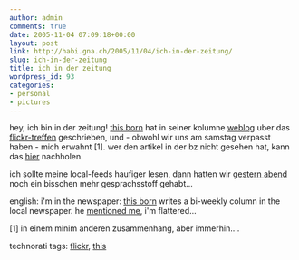 ```yaml
---
author: admin
comments: true
date: 2005-11-04 07:09:18+00:00
layout: post
link: http://habi.gna.ch/2005/11/04/ich-in-der-zeitung/
slug: ich-in-der-zeitung
title: ich in der zeitung
wordpress_id: 93
categories:
- personal
- pictures
---
```



hey, ich bin in der zeitung! [this born](http://www.borniert.com/) hat in seiner kolumne [weblog](http://www.espace.ch/page_183.html) uber das [flickr-treffen](http://www.flickr.com/photos/tags/chflickrmeetupoct05/) geschrieben, und - obwohl wir uns am samstag verpasst haben - mich erwahnt [1]. wer den artikel in der bz nicht gesehen hat, kann das [hier](http://www.espace.ch/artikel_146219.html) nachholen.
  
ich sollte meine local-feeds haufiger lesen, dann hatten wir [gestern abend](http://upcoming.org/event/39539/) noch ein bisschen mehr gesprachsstoff gehabt...



english: i'm in the newspaper: [this born](http://borniert.com/) writes a bi-weekly column in the local newspaper. he [mentioned me](http://www.borniert.com/?p=116), i'm flattered...



[1] in einem minim anderen zusammenhang, aber immerhin....





technorati tags: [flickr](http://www.technorati.com/tag/flickr), [this](http://www.technorati.com/tag/this)
